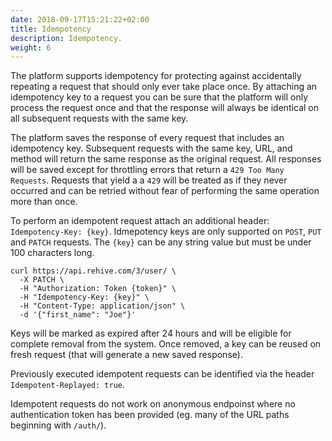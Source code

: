 ```yaml
---
date: 2018-09-17T15:21:22+02:00
title: Idempotency
description: Idempotency.
weight: 6
---
```


The platform supports idempotency for protecting against accidentally repeating a request that should only ever take place once. By attaching an idempotency key to a request you can be sure that the platform will only process the request once and that the response will always be identical on all subsequent requests with the same key.

The platform saves the response of every request that includes an idempotency key. Subsequent requests with the same key, URL, and method will return the same response as the original request. All responses will be saved except for throttling errors that return a `429 Too Many Requests`. Requests that yield a a `429` will be treated as if they never occurred and can be retried without fear of performing the same operation more than once.

To perform an idempotent request attach an additional header: `Idempotency-Key: {key}`. Idmepotency keys are only supported on `POST`, `PUT` and `PATCH` requests. The `{key}` can be any string value but must be under 100 characters long.

```shell
curl https://api.rehive.com/3/user/ \
  -X PATCH \
  -H "Authorization: Token {token}" \
  -H "Idempotency-Key: {key}" \
  -H "Content-Type: application/json" \
  -d '{"first_name": "Joe"}' 
```

Keys will be marked as expired after 24 hours and will be eligible for complete removal from the system. Once removed, a key can be reused on fresh request (that will generate a new saved response).

Previously executed idempotent requests can be identified via the header `Idempotent-Replayed: true`.

<aside class="notice">
Idempotent requests do not work on anonymous endpoinst where no authentication token has been provided (eg. many of the URL paths beginning with <code>/auth/</code>).
</aside>
